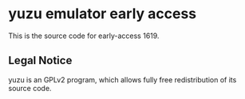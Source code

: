 yuzu emulator early access
=============

This is the source code for early-access 1619.

## Legal Notice

yuzu is an GPLv2 program, which allows fully free redistribution of its source code.